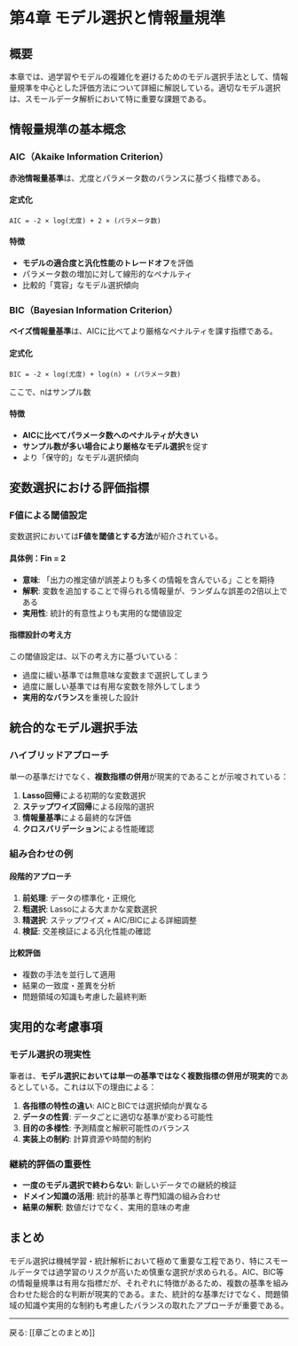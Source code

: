 # 第4章 モデル選択と情報量規準

## 概要

本章では、過学習やモデルの複雑化を避けるためのモデル選択手法として、情報量規準を中心とした評価方法について詳細に解説している。適切なモデル選択は、スモールデータ解析において特に重要な課題である。

## 情報量規準の基本概念

### AIC（Akaike Information Criterion）

**赤池情報量基準**は、尤度とパラメータ数のバランスに基づく指標である。

#### 定式化
```
AIC = -2 × log(尤度) + 2 × (パラメータ数)
```

#### 特徴
- **モデルの適合度と汎化性能のトレードオフ**を評価
- パラメータ数の増加に対して線形的なペナルティ
- 比較的「寛容」なモデル選択傾向

### BIC（Bayesian Information Criterion）

**ベイズ情報量基準**は、AICに比べてより厳格なペナルティを課す指標である。

#### 定式化
```
BIC = -2 × log(尤度) + log(n) × (パラメータ数)
```
ここで、nはサンプル数

#### 特徴
- **AICに比べてパラメータ数へのペナルティが大きい**
- **サンプル数が多い場合により厳格なモデル選択**を促す
- より「保守的」なモデル選択傾向

## 変数選択における評価指標

### F値による閾値設定

変数選択においては**F値を閾値とする方法**が紹介されている。

#### 具体例：Fin = 2
- **意味**: 「出力の推定値が誤差よりも多くの情報を含んでいる」ことを期待
- **解釈**: 変数を追加することで得られる情報量が、ランダムな誤差の2倍以上である
- **実用性**: 統計的有意性よりも実用的な閾値設定

#### 指標設計の考え方
この閾値設定は、以下の考え方に基づいている：
- 過度に緩い基準では無意味な変数まで選択してしまう
- 過度に厳しい基準では有用な変数を除外してしまう
- **実用的なバランス**を重視した設計

## 統合的なモデル選択手法

### ハイブリッドアプローチ

単一の基準だけでなく、**複数指標の併用**が現実的であることが示唆されている：

1. **Lasso回帰**による初期的な変数選択
2. **ステップワイズ回帰**による段階的選択
3. **情報量基準**による最終的な評価
4. **クロスバリデーション**による性能確認

### 組み合わせの例

#### 段階的アプローチ
1. **前処理**: データの標準化・正規化
2. **粗選択**: Lassoによる大まかな変数選択
3. **精選択**: ステップワイズ + AIC/BICによる詳細調整
4. **検証**: 交差検証による汎化性能の確認

#### 比較評価
- 複数の手法を並行して適用
- 結果の一致度・差異を分析
- 問題領域の知識も考慮した最終判断

## 実用的な考慮事項

### モデル選択の現実性

筆者は、**モデル選択においては単一の基準ではなく複数指標の併用が現実的**であるとしている。これは以下の理由による：

1. **各指標の特性の違い**: AICとBICでは選択傾向が異なる
2. **データの性質**: データごとに適切な基準が変わる可能性
3. **目的の多様性**: 予測精度と解釈可能性のバランス
4. **実装上の制約**: 計算資源や時間的制約

### 継続的評価の重要性

- **一度のモデル選択で終わらない**: 新しいデータでの継続的検証
- **ドメイン知識の活用**: 統計的基準と専門知識の組み合わせ
- **結果の解釈**: 数値だけでなく、実用的意味の考慮

## まとめ

モデル選択は機械学習・統計解析において極めて重要な工程であり、特にスモールデータでは過学習のリスクが高いため慎重な選択が求められる。AIC、BIC等の情報量規準は有用な指標だが、それぞれに特徴があるため、複数の基準を組み合わせた総合的な判断が現実的である。また、統計的な基準だけでなく、問題領域の知識や実用的な制約も考慮したバランスの取れたアプローチが重要である。

---

戻る: [[章ごとのまとめ]]